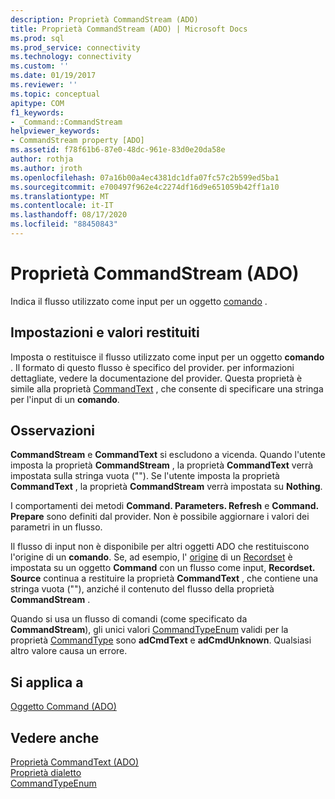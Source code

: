 ```yaml
---
description: Proprietà CommandStream (ADO)
title: Proprietà CommandStream (ADO) | Microsoft Docs
ms.prod: sql
ms.prod_service: connectivity
ms.technology: connectivity
ms.custom: ''
ms.date: 01/19/2017
ms.reviewer: ''
ms.topic: conceptual
apitype: COM
f1_keywords:
- _Command::CommandStream
helpviewer_keywords:
- CommandStream property [ADO]
ms.assetid: f78f61b6-87e0-48dc-961e-83d0e20da58e
author: rothja
ms.author: jroth
ms.openlocfilehash: 07a16b00a4ec4381dc1dfa07fc57c2b599ed5ba1
ms.sourcegitcommit: e700497f962e4c2274df16d9e651059b42ff1a10
ms.translationtype: MT
ms.contentlocale: it-IT
ms.lasthandoff: 08/17/2020
ms.locfileid: "88450843"
---
```

# <a name="commandstream-property-ado"></a>Proprietà CommandStream (ADO)
Indica il flusso utilizzato come input per un oggetto [comando](../../../ado/reference/ado-api/command-object-ado.md) .  
  
## <a name="settings-and-return-values"></a>Impostazioni e valori restituiti  
 Imposta o restituisce il flusso utilizzato come input per un oggetto **comando** . Il formato di questo flusso è specifico del provider. per informazioni dettagliate, vedere la documentazione del provider. Questa proprietà è simile alla proprietà [CommandText](../../../ado/reference/ado-api/commandtext-property-ado.md) , che consente di specificare una stringa per l'input di un **comando**.  
  
## <a name="remarks"></a>Osservazioni  
 **CommandStream** e **CommandText** si escludono a vicenda. Quando l'utente imposta la proprietà **CommandStream** , la proprietà **CommandText** verrà impostata sulla stringa vuota (""). Se l'utente imposta la proprietà **CommandText** , la proprietà **CommandStream** verrà impostata su **Nothing**.  
  
 I comportamenti dei metodi **Command. Parameters. Refresh** e **Command. Prepare** sono definiti dal provider. Non è possibile aggiornare i valori dei parametri in un flusso.  
  
 Il flusso di input non è disponibile per altri oggetti ADO che restituiscono l'origine di un **comando**. Se, ad esempio, l' [origine](../../../ado/reference/ado-api/source-property-ado-recordset.md) di un [Recordset](../../../ado/reference/ado-api/recordset-object-ado.md) è impostata su un oggetto **Command** con un flusso come input, **Recordset. Source** continua a restituire la proprietà **CommandText** , che contiene una stringa vuota (""), anziché il contenuto del flusso della proprietà **CommandStream** .  
  
 Quando si usa un flusso di comandi (come specificato da **CommandStream**), gli unici valori [CommandTypeEnum](../../../ado/reference/ado-api/commandtypeenum.md) validi per la proprietà [CommandType](../../../ado/reference/ado-api/commandtype-property-ado.md) sono **adCmdText** e **adCmdUnknown**. Qualsiasi altro valore causa un errore.  
  
## <a name="applies-to"></a>Si applica a  
 [Oggetto Command (ADO)](../../../ado/reference/ado-api/command-object-ado.md)  
  
## <a name="see-also"></a>Vedere anche  
 [Proprietà CommandText (ADO)](../../../ado/reference/ado-api/commandtext-property-ado.md)   
 [Proprietà dialetto](../../../ado/reference/ado-api/dialect-property.md)   
 [CommandTypeEnum](../../../ado/reference/ado-api/commandtypeenum.md)
